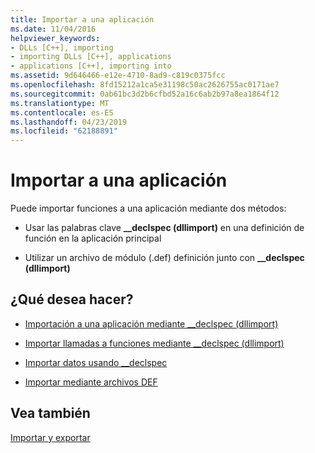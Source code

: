 ```yaml
---
title: Importar a una aplicación
ms.date: 11/04/2016
helpviewer_keywords:
- DLLs [C++], importing
- importing DLLs [C++], applications
- applications [C++], importing into
ms.assetid: 9d646466-e12e-4710-8ad9-c819c0375fcc
ms.openlocfilehash: 8fd15212a1ca5e31198c50ac2626755ac0171ae7
ms.sourcegitcommit: 0ab61bc3d2b6cfbd52a16c6ab2b97a8ea1864f12
ms.translationtype: MT
ms.contentlocale: es-ES
ms.lasthandoff: 04/23/2019
ms.locfileid: "62188891"
---
```

# <a name="importing-into-an-application"></a>Importar a una aplicación

Puede importar funciones a una aplicación mediante dos métodos:

- Usar las palabras clave **__declspec (dllimport)** en una definición de función en la aplicación principal

- Utilizar un archivo de módulo (.def) definición junto con **__declspec (dllimport)**

## <a name="what-do-you-want-to-do"></a>¿Qué desea hacer?

- [Importación a una aplicación mediante __declspec (dllimport)](importing-into-an-application-using-declspec-dllimport.md)

- [Importar llamadas a funciones mediante __declspec (dllimport)](importing-function-calls-using-declspec-dllimport.md)

- [Importar datos usando __declspec](importing-data-using-declspec-dllimport.md)

- [Importar mediante archivos DEF](importing-using-def-files.md)

## <a name="see-also"></a>Vea también

[Importar y exportar](importing-and-exporting.md)
